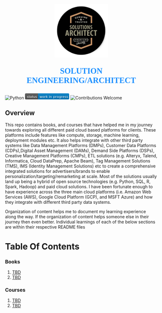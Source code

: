 <p align="center"><img width=35% src="images/solution-architect.jpg"></p>

<p align="center" style="color:DodgerBlue; font-family:cambria; font-variant: normal; font-size:20pt; font-weight:bold; font-weight: 900">SOLUTION ENGINEERING/ARCHITECT
</p>

![Python](https://camo.githubusercontent.com/de59e8e9b410aa0b9479b114040c06468ef33cfc/68747470733a2f2f696d672e736869656c64732e696f2f62616467652f707974686f6e2d76332e362b2d626c75652e737667) ![Status](images/status-work-in-progress.png) ![Contributions Welcome](https://camo.githubusercontent.com/72f84692f9f89555c176bb9e0eca9cf08d97fec9/68747470733a2f2f696d672e736869656c64732e696f2f62616467652f636f6e747269627574696f6e732d77656c636f6d652d6f72616e67652e737667)

## **Overview**
This repo contains books, and courses that have helped me in my journey towards exploring all different paid cloud based platforms for clients. These platforms include features like compute, storage, machine learning, deployment modules etc. It also helps integrate with other third party systems like Data Management Platforms (DMPs), Customer Data Platforms (CDPs),Digital Asset Management (DAMs), Demand Side Platforms (DSPs), Creative Management Platforms (CMPs), ETL solutions (e.g. Alteryx, Talend, Informatica, Cloud DataPrep, Apache Beam), Tag Management Solutions (TMS), IMS (Identity Management Solutions) etc to create a comprehensive integrated solutions for advertisers/brands to enable personalization/targeting/remarketing at scale. Most of the solutions usually land up being a hybrid of open source technologies (e.g. Python, SQL, R, Spark, Hadoop) and paid cloud solutions. I have been fortunate enough to have experience across the three main cloud platforms (i.e. Amazon Web Services (AWS), Google Cloud Platform (GCP), and MSFT Azure) and how they integrate with different third party data systems.

Organization of content helps me to document my learning experience along the way. If the organization of content helps someone else in their journey then even better. Individual learnings of each of the below sections are within their respective README files

# **Table Of Contents**

### **Books**
1. [TBD]()
2. [TBD]()

### **Courses**
1. [TBD]()
2. [TBD]()

